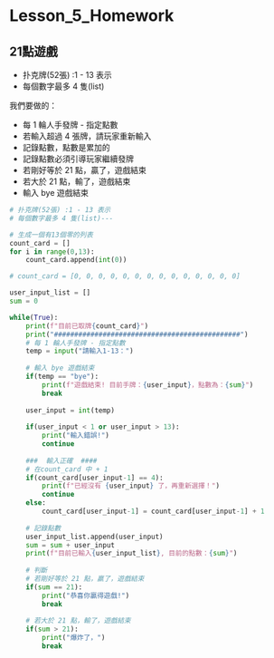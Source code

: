 # Lesson_5_Homework

## 21點遊戲

- 扑克牌(52張) :1 - 13 表示
- 每個數字最多 4 隻(list)

我們要做的：
- 每 1  輪人手發牌 - 指定點數
- 若輸入超過 4 張牌，請玩家重新輸入
- 記錄點數，點數是累加的
- 記錄點數必須引導玩家繼續發牌
- 若剛好等於 21 點，贏了，遊戲結束
- 若大於 21 點，輸了，遊戲結束
- 輸入 bye 遊戲結束

```python
# 扑克牌(52張) :1 - 13 表示
# 每個數字最多 4 隻(list)---

# 生成一個有13個零的列表
count_card = []
for i in range(0,13):
    count_card.append(int(0))

# count_card = [0, 0, 0, 0, 0, 0, 0, 0, 0, 0, 0, 0, 0, 0]

user_input_list = []
sum = 0

while(True):
    print(f"目前已取牌{count_card}")
    print("##############################################")
    # 每 1 輪人手發牌 - 指定點數
    temp = input("請輸入1-13：")
    
    # 輸入 bye 遊戲結束
    if(temp == "bye"):
        print(f"遊戲結束! 目前手牌：{user_input}，點數為：{sum}")
        break
    
    user_input = int(temp)
    
    if(user_input < 1 or user_input > 13):
        print("輸入錯誤!")
        continue
    
    ###  輸入正確  ####
    # 在count_card 中 + 1
    if(count_card[user_input-1] == 4):
        print(f"已經沒有 {user_input} 了，再重新選擇！")
        continue
    else:
        count_card[user_input-1] = count_card[user_input-1] + 1
    
    # 記錄點數
    user_input_list.append(user_input)
    sum = sum + user_input
    print(f"目前已輸入{user_input_list}, 目前的點數：{sum}")
    
    # 判斷
    # 若剛好等於 21 點，贏了，遊戲結束
    if(sum == 21):
        print("恭喜你贏得遊戲!")
        break
    
    # 若大於 21 點，輸了，遊戲結束
    if(sum > 21):
        print("爆炸了，")
        break
```
